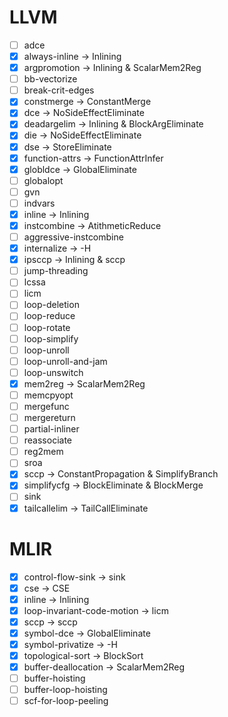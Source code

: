 # LLVM
+ [ ] adce
+ [x] always-inline -> Inlining
+ [x] argpromotion -> Inlining & ScalarMem2Reg
+ [ ] bb-vectorize
+ [ ] break-crit-edges
+ [x] constmerge -> ConstantMerge
+ [x] dce -> NoSideEffectEliminate
+ [x] deadargelim -> Inlining & BlockArgEliminate
+ [x] die -> NoSideEffectEliminate
+ [x] dse -> StoreEliminate
+ [x] function-attrs -> FunctionAttrInfer
+ [x] globldce -> GlobalEliminate
+ [ ] globalopt
+ [ ] gvn
+ [ ] indvars
+ [x] inline -> Inlining
+ [x] instcombine -> AtithmeticReduce
+ [ ] aggressive-instcombine
+ [x] internalize -> -H
+ [x] ipsccp -> Inlining & sccp
+ [ ] jump-threading
+ [ ] lcssa
+ [ ] licm
+ [ ] loop-deletion
+ [ ] loop-reduce
+ [ ] loop-rotate
+ [ ] loop-simplify
+ [ ] loop-unroll
+ [ ] loop-unroll-and-jam
+ [ ] loop-unswitch
+ [x] mem2reg -> ScalarMem2Reg
+ [ ] memcpyopt
+ [ ] mergefunc
+ [ ] mergereturn
+ [ ] partial-inliner
+ [ ] reassociate
+ [ ] reg2mem
+ [ ] sroa
+ [x] sccp -> ConstantPropagation & SimplifyBranch 
+ [x] simplifycfg -> BlockEliminate & BlockMerge
+ [ ] sink
+ [x] tailcallelim -> TailCallEliminate

# MLIR
+ [x] control-flow-sink -> sink
+ [x] cse -> CSE
+ [x] inline -> Inlining
+ [x] loop-invariant-code-motion -> licm
+ [x] sccp -> sccp
+ [x] symbol-dce -> GlobalEliminate
+ [x] symbol-privatize -> -H
+ [x] topological-sort -> BlockSort
+ [x] buffer-deallocation -> ScalarMem2Reg
+ [ ] buffer-hoisting
+ [ ] buffer-loop-hoisting
+ [ ] scf-for-loop-peeling
